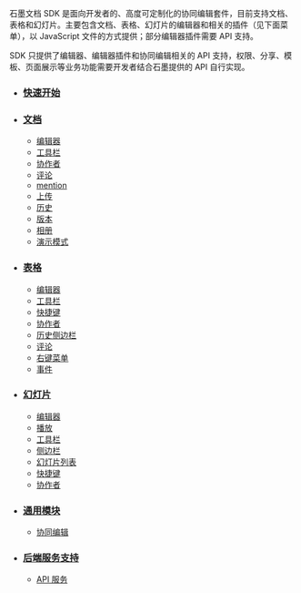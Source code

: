 <div class="doc-wrapper">
  <section class="doc-header">
    <p class="doc-desc">
    石墨文档 SDK 是面向开发者的、高度可定制化的协同编辑套件，目前支持文档、表格和幻灯片。主要包含文档、表格、幻灯片的编辑器和相关的插件（见下面菜单），以 JavaScript 文件的方式提供；部分编辑器插件需要 API 支持。
    </p>
    <p class="doc-desc">SDK 只提供了编辑器、编辑器插件和协同编辑相关的 API 支持，权限、分享、模板、页面展示等业务功能需要开发者结合石墨提供的 API 自行实现。
    </p>
  </section>

  <ul class="doc-detail">
    <!-- 快速开始 -->
    <li>
      <h3><a href="/quick-start.md/">快速开始</a></h3>
    </li>
    <!-- 文档 -->
    <li>
      <h3><a href="/document/readme.md/">文档</a></h3>
      <ul class="doc-dashboard doc-detail-item">
        <li><a href="/document/editor.md/">编辑器</a></li>
        <li><a href="/document/toolbar.md/">工具栏</a></li>
        <li><a href="/document/collaborator.md/">协作者</a></li>
        <li><a href="/document/comment.md/">评论</a></li>
        <li><a href="/document/mention.md/">mention</a></li>
        <li><a href="/document/uploader.md/">上传</a></li>
        <li><a href="/document/history.md/">历史</a></li>
        <li><a href="/document/revision.md/">版本</a></li>
        <li><a href="/document/gallery.md/">相册</a></li>
        <li><a href="/document/demoscreen.md/">演示模式</a></li>
      </ul>
    </li>
    <!-- 表格 -->
    <li>
      <h3><a href="/sheet/readme.md/">表格</a></h3>
      <ul class="doc-dashboard doc-detail-item">
        <li><a href="/sheet/editor/editor.md/">编辑器</a></li>
        <li><a href="/sheet/toolbar.md/">工具栏</a></li>
        <li><a href="/sheet/shortcut.md/">快捷键</a></li>
        <li><a href="/sheet/collaborator.md/">协作者</a></li>
        <li><a href="/sheet/historySidebar.md/">历史侧边栏</a></li>
        <li><a href="/sheet/comment.md/">评论</a></li>
        <li><a href="/sheet/contextMenu.md/">右键菜单</a></li>
        <li><a href="/sheet/events.md/">事件</a></li>
      </ul>
    </li>
    <!-- 幻灯片 -->
    <li>
      <h3><a href="/slide/readme.md/">幻灯片</a></h3>
      <ul class="doc-dashboard doc-detail-item">
        <li><a href="/slide/editor/editor.md/">编辑器</a></li>
        <li><a href="/slide/editor/player.md/">播放</a></li>
        <li><a href="/slide/toolbar.md/">工具栏</a></li>
        <li><a href="/slide/sidebar.md/">侧边栏</a></li>
        <li><a href="/slide/filmstrip.md/">幻灯片列表</a></li>
        <li><a href="/slide/shortcut.md/">快捷键</a></li>
        <li><a href="/slide/collaborators.md/">协作者</a></li>
      </ul>
    </li>
    <!-- 通用模块 -->
    <li>
      <h3><a href="/common/readme.md/">通用模块</a></h3>
      <ul class="doc-dashboard doc-detail-item">
        <li><a href="/common/collaboration.md/">协同编辑</a></li>
      </ul>
    </li>
    <!-- 后端服务支持 -->
    <li>
      <h3><a href="/dashboard/readme.md/">后端服务支持</a></h3>
      <ul class="doc-dashboard doc-detail-item">
        <!-- <li><a href="/dashboard/schema.md/">Web Socket</a></li> -->
        <li><a href="/server/readme.md">API 服务</a></li>
      </ul>
    </li>
  </ul>
</div>
